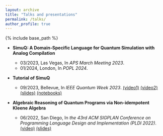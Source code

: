 ```yaml
---
layout: archive
title: "Talks and presentations"
permalink: /talks/
author_profile: true
---
```


{% include base_path %}

* **SimuQ: A Domain-Specific Language for Quantum Simulation with Analog Compilation**
	* 03/2023, Las Vegas, In *APS March Meeting 2023*.
	* 01/2024, London, In *POPL 2024*.

* **Tutorial of SimuQ**
	* 09/2023, Bellevue, In *IEEE Quantum Week 2023*. [(video1)](https://events.rdmobile.com/Sessions/Details/1957458) [(video2)](https://events.rdmobile.com/Sessions/Details/1957459) [(slides)](https://pickspeng.github.io/files/simuq_tutorial.pdf) [(notebooks)](https://github.com/PicksPeng/SimuQ/tree/main/notebooks/tutorials)

* **Algebraic Reasoning of Quantum Programs via Non-idempotent Kleene Algebra**
	* 06/2022, San Diego, In *the 43rd ACM SIGPLAN Conference on Programming Language Design and Implementation (PLDI 2022)*.  [(video)](https://www.youtube.com/watch?v=GuHUNiueBKM) [(slides)](https://pickspeng.github.io/files/nka_pldi22.pdf)
